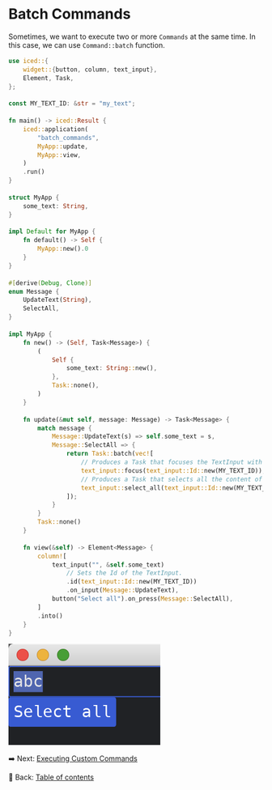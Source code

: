 # Batch Commands

Sometimes, we want to execute two or more `Commands` at the same time.
In this case, we can use `Command::batch` function.

```rust
use iced::{
    widget::{button, column, text_input},
    Element, Task,
};

const MY_TEXT_ID: &str = "my_text";

fn main() -> iced::Result {
    iced::application(
        "batch_commands",
        MyApp::update,
        MyApp::view,
    )
    .run()
}
  
struct MyApp {
    some_text: String,
}

impl Default for MyApp {
    fn default() -> Self {
        MyApp::new().0
    }
}

#[derive(Debug, Clone)]
enum Message {
    UpdateText(String),
    SelectAll,
}

impl MyApp {
    fn new() -> (Self, Task<Message>) {
        (
            Self {
                some_text: String::new(),
            },
            Task::none(),
        )
    }

    fn update(&mut self, message: Message) -> Task<Message> {
        match message {
            Message::UpdateText(s) => self.some_text = s,
            Message::SelectAll => {
                return Task::batch(vec![
                    // Produces a Task that focuses the TextInput with the given Id.
                    text_input::focus(text_input::Id::new(MY_TEXT_ID)),
                    // Produces a Task that selects all the content of the TextInput with the given Id.
                    text_input::select_all(text_input::Id::new(MY_TEXT_ID)),
                ]);
            }
        }
        Task::none()
    }
  
    fn view(&self) -> Element<Message> {
        column![
            text_input("", &self.some_text)
                // Sets the Id of the TextInput.
                .id(text_input::Id::new(MY_TEXT_ID))
                .on_input(Message::UpdateText),
            button("Select all").on_press(Message::SelectAll),
        ]
        .into()
    }
}
```

![Batch commands](./pic/batch_commands.png)

:arrow_right:  Next: [Executing Custom Commands](./executing_custom_commands.md)

:blue_book: Back: [Table of contents](./../README.md)

